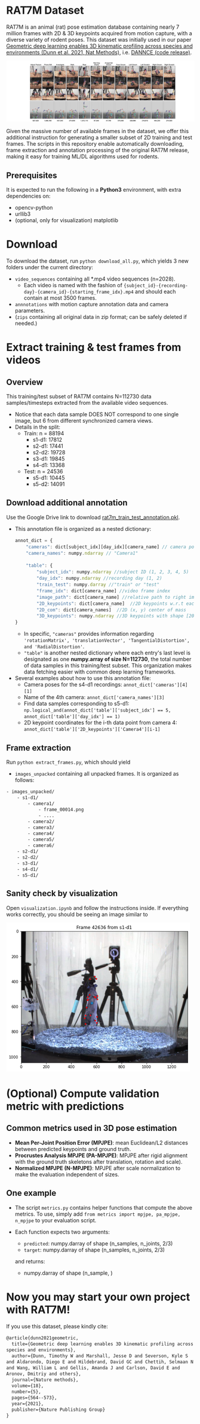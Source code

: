 #  RAT7M Dataset 

RAT7M is an animal (rat) pose estimation database containing nearly 7 million frames with 2D & 3D keypoints acquired from motion capture, with a diverse variety of rodent poses. This dataset was initially used in our paper [Geometric deep learning enables 3D kinematic profiling across species and environments (Dunn et al. 2021, Nat Methods)](https://www.nature.com/articles/s41592-021-01106-6), i.e. [DANNCE (code release)](https://github.com/spoonsso/dannce).

![RAT7M Overview](commons/rat7m.jpeg)

Given the massive number of available frames in the dataset, we offer this additional instruction for generating a smaller subset of 2D training and test frames. The scripts in this repository enable automatically downloading, frame extraction and annotation processing of the original RAT7M release, making it easy for training ML/DL algorithms used for rodents.

## Prerequisites
It is expected to run the following in a **Python3** environment, with extra dependencies on:
* opencv-python
* urllib3
* (optional, only for visualization) matplotlib 

# Download
To download the dataset, run `python download_all.py`, which yields 3 new folders under the current directory:
* `video_sequences` containing all *.mp4 video sequences (n=2028).
    * Each video is named with the fashion of `{subject_id}-{recording-day}-{camera_id}-{starting_frame_idx}.mp4` and should each contain at most 3500 frames.
* `annnotations` with motion capture annotation data and camera parameters.
* (`zips` containing all original data in zip format; can be safely deleted if needed.)

# Extract training & test frames from videos
## Overview
This training/test subset of RAT7M contains N=112730 data samples/timesteps extracted from the available video sequences. 
* Notice that each data sample DOES NOT correspond to one single image, but 6 from different synchronized camera views. 
* Details in the split:
    * Train: n = 88194
        * s1-d1: 17812
        * s2-d1: 17441
        * s2-d2: 19728
        * s3-d1: 19845
        * s4-d1: 13368
    * Test: n = 24536
        * s5-d1: 10445
        * s5-d2: 14091


## Download additional annotation
Use the Google Drive link to download [rat7m_train_test_annotation.pkl](https://drive.google.com/file/d/1sZwwX2v0NGkT9j3I5-QCetCxCKEZk5U-/view?usp=sharing). 

* This annotation file is organized as a nested dictionary:
    ```javascript
    annot_dict = {
        "cameras": dict[subject_idx][day_idx][camera_name] // camera poses
        "camera_names": numpy.ndarray // "Camera1"

        "table": {
            "subject_idx": numpy.ndarray //subject ID (1, 2, 3, 4, 5)
            "day_idx": numpy.ndarray //recording day (1, 2)
            "train_test": numpy.darray //"train" or "test"
            "frame_idx": dict[camera_name] //video frame index
            "image_path": dict[camera_name] //relative path to right image "images_unpacked/s1-d1/camera1/frame_000014.jpg"
            "2D_keypoints": dict[camera_name]  //2D keypoints w.r.t each camera, with shape [20, 2]
            "2D_com": dict[camera_names]  //2D (x, y) center of mass
            "3D_keypoints": numpy.ndarray //3D keypoints with shape [20, 3]   
    }
    ```
    * In specific, `"cameras"` provides information regarding `
        'rotationMatrix',
        'translationVector',
        'TangentialDistortion',
        and 'RadialDistortion'`.
    * `"table"` is another nested dictionary where each entry's last level is designated as one **numpy.array of size N=112730**, the total number of data samples in this training/test subset. This organization makes data fetching easier with common deep learning frameworks.
* Several examples about how to use this annotation file:
    * Camera poses for the s4-d1 recordings: `annot_dict['cameras'][4][1]`
    * Name of the 4th camera: `annot_dict['camera_names'][3]`
    * Find data samples corresponding to s5-d1: `np.logical_and(annot_dict['table']['subject_idx'] == 5, annot_dict['table']['day_idx'] == 1)`
    * 2D keypoint coordinates for the i-th data point from camera 4: `annot_dict['table']['2D_keypoints']['Camera4'][i-1]`

## Frame extraction
Run `python extract_frames.py`, which should yield
* `images_unpacked` containing all unpacked frames. It is organized as follows:
```
- images_unpacked/
    - s1-d1/
        - camera1/
            - frame_00014.png
            - ....
        - camera2/
        - camera3/
        - camera4/
        - camera5/
        - camera6/
    - s2-d1/
    - s2-d2/
    - s3-d1/
    - s4-d1/
    - s5-d1/
```
## Sanity check by visualization
Open `visualization.ipynb` and follow the instructions inside. If everything works correctly, you should be seeing an image similar to 

![sample_frame](commons/sample_frame.png)

# (Optional) Compute validation metric with predictions
## Common metrics used in 3D pose estimation
* **Mean Per-Joint Position Error (MPJPE)**: mean Euclidean/L2 distances between predicted keypoints and ground truth.
* **Procrustes Analysis MPJPE (PA-MPJPE)**: MPJPE after rigid alignment with the ground truth skeletons after translation, rotation and scale).
* **Normalized MPJPE (N-MPJPE)**: MPJPE after scale normalization to make the evaluation independent of sizes.

## One example
* The script `metrics.py` contains helper functions that compute the above metrics. To use, simply add `from metrics import mpjpe, pa_mpjpe, n_mpjpe` to your evaluation script.
* Each function expects two arguments:
    * `predicted`: numpy.darray of shape (n_samples, n_joints, 2/3)
    * `target`: numpy.darray of shape (n_samples, n_joints, 2/3)

    and returns:
    * numpy.darray of shape (n_sample, )

# Now you may start your own project with RAT7M!
If you use this dataset, please kindly cite:
```
@article{dunn2021geometric,
  title={Geometric deep learning enables 3D kinematic profiling across species and environments},
  author={Dunn, Timothy W and Marshall, Jesse D and Severson, Kyle S and Aldarondo, Diego E and Hildebrand, David GC and Chettih, Selmaan N and Wang, William L and Gellis, Amanda J and Carlson, David E and Aronov, Dmitriy and others},
  journal={Nature methods},
  volume={18},
  number={5},
  pages={564--573},
  year={2021},
  publisher={Nature Publishing Group}
}
```